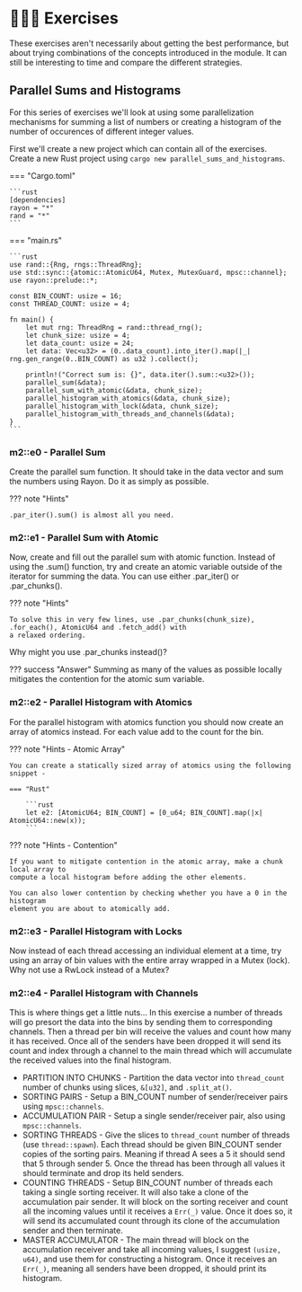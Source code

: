 # 👨🏼‍💻 Exercises
These exercises aren't necessarily about getting the best performance, but about trying combinations
of the concepts introduced in the module. It can still be interesting to time and compare the different strategies.

## Parallel Sums and Histograms
For this series of exercises we'll look at using some parallelization mechanisms
for summing a list of numbers or creating a histogram of the number of occurences
of different integer values.

First we'll create a new project which can contain all of the exercises.
Create a new Rust project using ```cargo new parallel_sums_and_histograms```.

=== "Cargo.toml"

    ```rust
    [dependencies]
    rayon = "*"
    rand = "*"
    ```

=== "main.rs"

    ```rust
    use rand::{Rng, rngs::ThreadRng};
    use std::sync::{atomic::AtomicU64, Mutex, MutexGuard, mpsc::channel};
    use rayon::prelude::*;

    const BIN_COUNT: usize = 16;
    const THREAD_COUNT: usize = 4;

    fn main() {
        let mut rng: ThreadRng = rand::thread_rng();
        let chunk_size: usize = 4;
        let data_count: usize = 24;
        let data: Vec<u32> = (0..data_count).into_iter().map(|_| rng.gen_range(0..BIN_COUNT) as u32 ).collect();

        println!("Correct sum is: {}", data.iter().sum::<u32>());
        parallel_sum(&data);
        parallel_sum_with_atomic(&data, chunk_size);
        parallel_histogram_with_atomics(&data, chunk_size);
        parallel_histogram_with_lock(&data, chunk_size);
        parallel_histogram_with_threads_and_channels(&data);
    }
    ```

### m2::e0 - Parallel Sum
Create the parallel sum function. It should take in the data vector and sum the numbers using Rayon. Do it as
simply as possible.

??? note "Hints"

    .par_iter().sum() is almost all you need.

### m2::e1 - Parallel Sum with Atomic
Now, create and fill out the parallel sum with atomic function. Instead of using the .sum() function, try and create
an atomic variable outside of the iterator for summing the data. You can use either .par_iter() or .par_chunks().

??? note "Hints"

    To solve this in very few lines, use .par_chunks(chunk_size), .for_each(), AtomicU64 and .fetch_add() with
    a relaxed ordering.

Why might you use .par_chunks instead()?

??? success "Answer"
    Summing as many of the values as possible locally mitigates the contention for the atomic sum variable.

### m2::e2 - Parallel Histogram with Atomics
For the parallel histogram with atomics function you should now create an array of atomics instead. For each
value add to the count for the bin.

??? note "Hints - Atomic Array"

    You can create a statically sized array of atomics using the following snippet -

    === "Rust"

        ```rust
        let e2: [AtomicU64; BIN_COUNT] = [0_u64; BIN_COUNT].map(|x| AtomicU64::new(x));
        ```

??? note "Hints - Contention"

    If you want to mitigate contention in the atomic array, make a chunk local array to
    compute a local histogram before adding the other elements.

    You can also lower contention by checking whether you have a 0 in the histogram
    element you are about to atomically add.

### m2::e3 - Parallel Histogram with Locks
Now instead of each thread accessing an individual element at a time, try using an array of bin values with the
entire array wrapped in a Mutex (lock). Why not use a RwLock instead of a Mutex?

### m2::e4 - Parallel Histogram with Channels
This is where things get a little nuts... In this exercise a number of threads will go presort the data into the
bins by sending them to corresponding channels. Then a thread per bin will receive the values and count how many
it has received. Once all of the senders have been dropped it will send its count and index through a channel to
the main thread which will accumulate the received values into the final histogram.

* PARTITION INTO CHUNKS - Partition the data vector into ```thread_count``` number of chunks using slices,
```&[u32]```, and ```.split_at()```.
* SORTING PAIRS - Setup a BIN_COUNT number of sender/receiver pairs using ```mpsc::channels```.
* ACCUMULATION PAIR - Setup a single sender/receiver pair, also using ```mpsc::channels```.
* SORTING THREADS - Give the slices to ```thread_count``` number of threads (use ```thread::spawn```).
Each thread should be given BIN_COUNT sender copies of the sorting pairs. Meaning if thread A sees a 5 it
should send that 5 through sender 5. Once the thread has been through all values it should terminate and drop
its held senders.
* COUNTING THREADS - Setup BIN_COUNT number of threads each taking a single sorting receiver. It will also take a
clone of the accumulation pair sender. It will block on the sorting receiver and count all the incoming
values until it receives a ```Err(_)``` value. Once it does so, it will send its accumulated count through its
clone of the accumulation sender and then terminate.
* MASTER ACCUMULATOR - The main thread will block on the accumulation receiver and take all incoming values,
I suggest ```(usize, u64)```, and use them for constructing a histogram. Once it receives an ```Err(_)```, meaning
all senders have been dropped, it should print its histogram.
